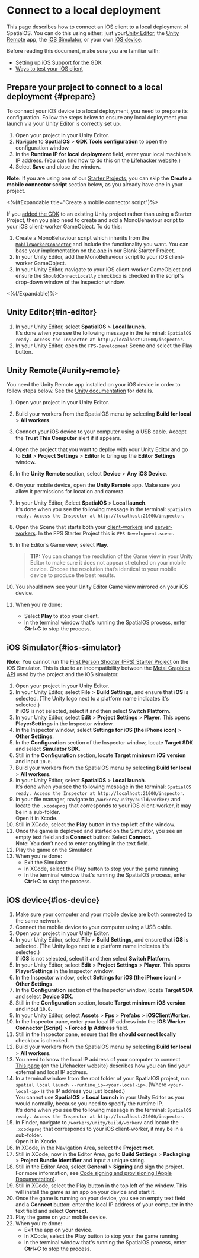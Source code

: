 # Connect to a local deployment

This page describes how to connect an iOS client to a local deployment of SpatialOS. You can do this using either; just your[Unity Editor](#in-editor), the [Unity Remote](#unity-remote) app, the [iOS Simulator](#ios-simulator), or your own [iOS device](#ios-device).

Before reading this document, make sure you are familiar with:

  * [Setting up iOS Support for the GDK]({{urlRoot}}/content/mobile/ios/setup)
  * [Ways to test your iOS client]({{urlRoot}}/content/mobile/ios/ways-to-test)

## Prepare your project to connect to a local deployment {#prepare}

To connect your iOS device to a local deployment, you need to prepare its configuration. Follow the steps below to ensure any local deployment you launch via your Unity Editor is correctly set up.

1. Open your project in your Unity Editor.
1. Navigate to **SpatialOS** > **GDK Tools configuration** to open the configuration window.
1. In the **Runtime IP for local deployment** field, enter your local machine's IP address. (You can find how to do this on the [Lifehacker website](https://lifehacker.com/5833108/how-to-find-your-local-and-external-ip-address).)
1. Select **Save** and close the window.

**Note:** If you are using one of our [Starter Projects]({{urlRoot}}/content/glossary#starter-project), you can skip the **Create a mobile connector script** section below, as you already have one in your project.

<%(#Expandable title="Create a mobile connector script")%>

If you [added the GDK]({{urlRoot}}/content/set-up-new-project) to an existing Unity project rather than using a Starter Project, then you also need to create and add a MonoBehaviour script to your iOS client-worker GameObject. To do this:

1. Create a MonoBehaviour script which inherits from the [`MobileWorkerConnector`](https://github.com/spatialos/gdk-for-unity/blob/master/workers/unity/Packages/com.improbable.gdk.mobile/Worker/MobileWorkerConnector.cs) and include the functionality you want. You can base your implementation on [the one](https://github.com/spatialos/gdk-for-unity-blank-project/blob/master/workers/unity/Assets/Scripts/Workers/iOSClientWorkerConnector.cs) in our Blank Starter Project.
1. In your Unity Editor, add the MonoBehaviour script to your iOS client-worker GameObject.
1. In your Unity Editor, navigate to your iOS client-worker GameObject and ensure the `ShouldConnectLocally` checkbox is checked in the script's drop-down window of the Inspector window.

<%(/Expandable)%>

## Unity Editor{#in-editor}
1. In your Unity Editor, select **SpatialOS** > **Local launch**.<br>
It’s done when you see the following message in the terminal: `SpatialOS ready. Access the Inspector at http://localhost:21000/inspector`.
1. In your Unity Editor, open the `FPS-Development` Scene and select the Play button.<br/>

## Unity Remote{#unity-remote}
You need the Unity Remote app installed on your iOS device in order to follow steps below. See the [Unity documentation](https://docs.unity3d.com/Manual/UnityRemote5.html) for details.

1. Open your project in your Unity Editor.
1. Build your workers from the SpatialOS menu by selecting **Build for local** > **All workers**.
1. Connect your iOS device to your computer using a USB cable. Accept the **Trust This Computer** alert if it appears.
1. Open the project that you want to deploy with your Unity Editor and go to **Edit** > **Project Settings** > **Editor** to bring up the **Editor Settings** window.
1. In the **Unity Remote** section, select **Device** > **Any iOS Device**.
1. On your mobile device, open the **Unity Remote** app. Make sure you allow it permissions for location and camera.
1. In your Unity Editor, Select **SpatialOS** > **Local launch**.<br>
It’s done when you see the following message in the terminal: `SpatialOS ready. Access the Inspector at http://localhost:21000/inspector`.
1. Open the Scene that starts both your [client-workers]({{urlRoot}}/content/glossary#client-worker) and [server-workers]({{urlRoot}}/content/glossary#server-worker). In the FPS Starter Project this is `FPS-Development.scene`.
1. In the Editor’s Game view, select **Play**.

    > **TIP:** You can change the resolution of the Game view in your Unity Editor to make sure it does not appear stretched on your mobile device. Choose the resolution that’s identical to your mobile device to produce the best results.

1. You should now see your Unity Editor Game view mirrored on your iOS device.
1. When you're done:<br>
	* Select **Play** to stop your client.
	* In the terminal window that's running the SpatialOS process, enter **Ctrl+C** to stop the process.

## iOS Simulator{#ios-simulator}

**Note:** You cannot run the [First Person Shooter (FPS) Starter Project]({{urlRoot}}/projects/fps/overview) on the iOS Simulator. This is due to an incompatibility between the [Metal Graphics API](https://developer.apple.com/metal/) used by the project and the iOS simulator.

1. Open your project in your Unity Editor.
1. In your Unity Editor, select **File** > **Build Settings**, and ensure that **iOS** is selected. (The Unity logo next to a platform name indicates it's selected.)<br>
If **iOS** is not selected, select it and then select **Switch Platform**.
1. In your Unity Editor, select **Edit** > **Project Settings** > **Player**. This opens **PlayerSettings** in the Inspector window.
1. In the Inspector window, select **Settings for iOS (the iPhone icon)** > **Other Settings**.
1. In the **Configuration** section of the Inspector window, locate **Target SDK** and select **Simulator SDK**.
1. Still in the **Configuration** section, locate **Target minimum iOS version** and input `10.0`.
1. Build your workers from the SpatialOS menu by selecting **Build for local** > **All workers**.
1. In your Unity Editor, select **SpatialOS** > **Local launch**.<br>
It’s done when you see the following message in the terminal: `SpatialOS ready. Access the Inspector at http://localhost:21000/inspector`.
1. In your file manager, navigate to `/workers/unity/build/worker/` and locate the `.xcodeproj` that corresponds to your iOS client-worker, it may be in a sub-folder.<br>
	Open it in Xcode.
1. Still in XCode, select the **Play** button in the top left of the window.
1. Once the game is deployed and started on the Simulator, you see an empty text field and a **Connect** button: Select **Connect**.<br>
Note: You don’t need to enter anything in the text field.
1. Play the game on the Simulator.
1. When you're done:<br>
	* Exit the Simulator
	* In XCode, select the **Play** button to stop your the game running.<br>
	* In the terminal window that's running the SpatialOS process, enter **Ctrl+C** to stop the process.

## iOS device{#ios-device}

1. Make sure your computer and your mobile device are both connected to the same network.
1. Connect the mobile device to your computer using a USB cable.
1. Open your project in your Unity Editor.
1. In your Unity Editor, select **File** > **Build Settings**, and ensure that **iOS** is selected. (The Unity logo next to a platform name indicates it's selected.)<br>
If **iOS** is not selected, select it and then select **Switch Platform**.
1. In your Unity Editor, select **Edit** > **Project Settings** > **Player**. This opens **PlayerSettings** in the Inspector window.
1. In the Inspector window, select **Settings for iOS (the iPhone icon)** > **Other Settings**.
1. In the **Configuration** section of the Inspector window, locate **Target SDK** and select **Device SDK**.
1. Still in the **Configuration** section, locate **Target minimum iOS version** and input `10.0`.
1. In your Unity Editor, select **Assets** > **Fps** > **Prefabs** > **iOSClientWorker**.
1. In the Inspector pane, enter your local IP address into the **IOS Worker Connector (Script)** > **Forced Ip Address** field.
1. Still in the Inspector pane, ensure that the **should connect locally** checkbox is checked.
1. Build your workers from the SpatialOS menu by selecting **Build for local** > **All workers**.
1. You need to know the local IP address of your computer to connect. [This page](https://lifehacker.com/5833108/how-to-find-your-local-and-external-ip-address) (on the Lifehacker website)  describes how you can find your external and local IP address.
1. In a terminal window from the root folder of your SpatialOS project,  run: `spatial local launch --runtime_ip=<your-local-ip>`. (Where `<your-local-ip>` is the IP address you just located.)<br>
You cannot use **SpatialOS** > **Local launch** in your Unity Editor as you would normally, because you need to specify the runtime IP.<br>
It’s done when you see the following message in the terminal: `SpatialOS ready. Access the Inspector at http://localhost:21000/inspector`.
1. In Finder, navigate to `/workers/unity/build/worker/` and locate the `.xcodeproj` that corresponds to your iOS client-worker, it may be in a sub-folder.<br>
	Open it in Xcode.
1. In XCode, in the Navigation Area, select the **Project root**.
1. Still in XCode, now in the Editor Area, go to **Build Settings** > **Packaging** > **Project Bundle Identifier** and input a unique string.
1. Still in the Editor Area, select **General** > **Signing** and sign the project.<br>
	For more information, see [Code signing and provisioning [Apple Documentation]](https://help.apple.com/xcode/mac/current/#/dev60b6fbbc7).
1. Still in XCode, select the Play button in the top left of the window. This will install the game as an app on your device and start it.
1. Once the game is running on your device, you see an empty text field and a **Connect** button: enter the local IP address of your computer in the text field and select **Connect**.
1. Play the game on your mobile device.
1. When you're done:<br>
	* Exit the app on your device.
	* In XCode, select the **Play** button to stop your the game running.
	* In the terminal window that's running the SpatialOS process, enter **Ctrl+C** to stop the process.
